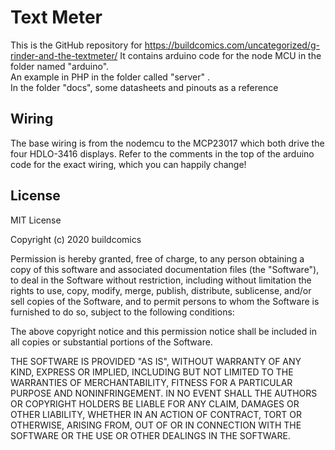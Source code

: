 # Text Meter
This is the GitHub repository for https://buildcomics.com/uncategorized/g-rinder-and-the-textmeter/
It contains arduino code for the node MCU in the folder named "arduino".\
An example in PHP in the folder called "server" .\
In the folder "docs", some datasheets and pinouts as a reference


## Wiring
The base wiring is from the nodemcu to the MCP23017 which both drive the four HDLO-3416 displays. Refer to the comments in the top of the arduino code for the exact wiring, which you can happily change!

## License
MIT License

Copyright (c) 2020 buildcomics

Permission is hereby granted, free of charge, to any person obtaining a copy
of this software and associated documentation files (the "Software"), to deal
in the Software without restriction, including without limitation the rights
to use, copy, modify, merge, publish, distribute, sublicense, and/or sell
copies of the Software, and to permit persons to whom the Software is
furnished to do so, subject to the following conditions:

The above copyright notice and this permission notice shall be included in all
copies or substantial portions of the Software.

THE SOFTWARE IS PROVIDED "AS IS", WITHOUT WARRANTY OF ANY KIND, EXPRESS OR
IMPLIED, INCLUDING BUT NOT LIMITED TO THE WARRANTIES OF MERCHANTABILITY,
FITNESS FOR A PARTICULAR PURPOSE AND NONINFRINGEMENT. IN NO EVENT SHALL THE
AUTHORS OR COPYRIGHT HOLDERS BE LIABLE FOR ANY CLAIM, DAMAGES OR OTHER
LIABILITY, WHETHER IN AN ACTION OF CONTRACT, TORT OR OTHERWISE, ARISING FROM,
OUT OF OR IN CONNECTION WITH THE SOFTWARE OR THE USE OR OTHER DEALINGS IN THE
SOFTWARE.
